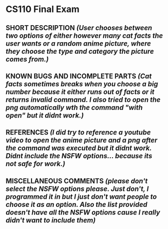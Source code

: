# CS110 Final Exam

## SHORT DESCRIPTION *(User chooses between two options of either however many cat facts the user wants or a random anime picture, where they choose the type and category the picture comes from.)*

## KNOWN BUGS AND INCOMPLETE PARTS *(Cat facts sometimes breaks when you choose a big number because it either runs out of facts or it returns invalid command. I also tried to open the png automatically wth the command "with open" but it didnt work.)*

## REFERENCES *(I did try to reference a youtube video to open the anime picture and a png after the command was executed but it didnt work. Didnt include the NSFW options... because its not safe for work.)*

## MISCELLANEOUS COMMENTS *(please don't select the NSFW options please. Just don't, I programmed it in but I just don't want people to choose it as an option. Also the list provided doesn't have all the NSFW options cause I really didn't want to include them)*